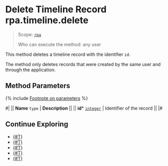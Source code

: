 # Delete Timeline Record rpa.timeline.delete

> Scope: [`rpa`](../../../scopes/permissions.md)
>
> Who can execute the method: any user

This method deletes a timeline record with the identifier `id`.

The method only deletes records that were created by the same user and through the application.

## Method Parameters

{% include [Footnote on parameters](../../../../_includes/required.md) %}

#|
|| **Name**
`type` | **Description** ||
|| **id***
[`integer`](../../../data-types.md) | Identifier of the record ||
|#

## Continue Exploring 

- [{#T}](./index.md)
- [{#T}](./rpa-timeline-add.md)
- [{#T}](./rpa-timeline-update.md)
- [{#T}](./rpa-timeline-update-is-fixed.md)
- [{#T}](./rpa-timeline-list-for-item.md)